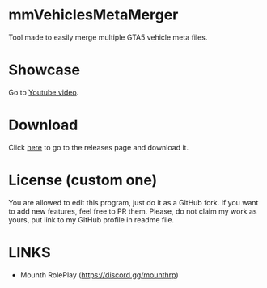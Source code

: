 # mmVehiclesMetaMerger
 Tool made to easily merge multiple GTA5 vehicle meta files.

# Showcase
Go to [Youtube video](https://youtu.be/YJn6Eea5Zrs).

# Download
Click [here](https://github.com/mmleczek/mmVehiclesMetaMerger/releases) to go to the releases page and download it.

# License (custom one)
You are allowed to edit this program, just do it as a GitHub fork. If you want to add new features, feel free to PR them.
Please, do not claim my work as yours, put link to my GitHub profile in readme file.

# LINKS
- Mounth RolePlay (https://discord.gg/mounthrp)
